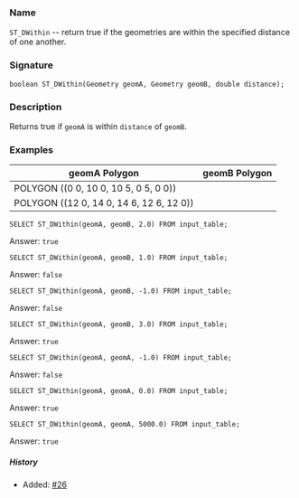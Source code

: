 ### Name

`ST_DWithin` -- return true if the geometries are within the specified distance
of one another.

### Signature

```mysql
boolean ST_DWithin(Geometry geomA, Geometry geomB, double distance);
```

### Description

Returns true if `geomA` is within `distance` of `geomB`.

### Examples


| geomA Polygon | geomB Polygon |
| ----|---- |
| POLYGON ((0 0, 10 0, 10 5, 0 5, 0 0)) |
| POLYGON ((12 0, 14 0, 14 6, 12 6, 12 0)) |

```mysql
SELECT ST_DWithin(geomA, geomB, 2.0) FROM input_table;
```
Answer:    `true`
```mysql
SELECT ST_DWithin(geomA, geomB, 1.0) FROM input_table;
```
Answer:    `false`
```mysql
SELECT ST_DWithin(geomA, geomB, -1.0) FROM input_table;
```
Answer:    `false`
```mysql
SELECT ST_DWithin(geomA, geomB, 3.0) FROM input_table;
```
Answer:    `true`
```mysql
SELECT ST_DWithin(geomA, geomA, -1.0) FROM input_table;
```
Answer:    `false`
```mysql
SELECT ST_DWithin(geomA, geomA, 0.0) FROM input_table;
```
Answer:    `true`
```mysql
SELECT ST_DWithin(geomA, geomA, 5000.0) FROM input_table;
```
Answer:    `true`

##### History

* Added: [#26](https://github.com/irstv/H2GIS/pull/26)
